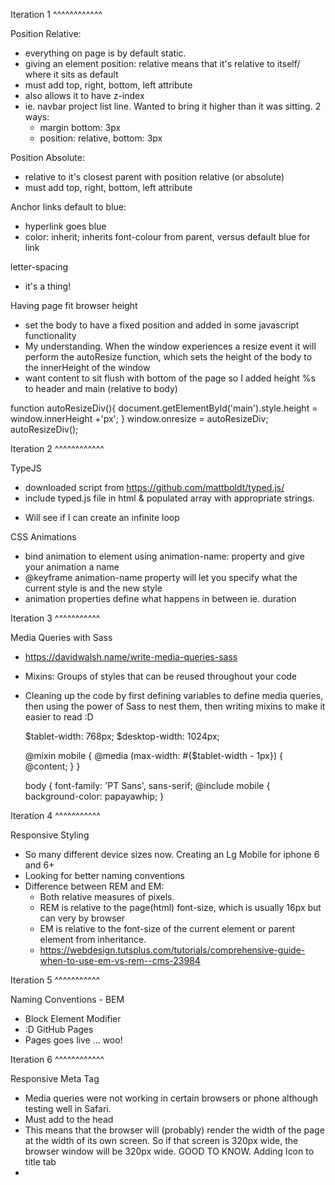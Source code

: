 Iteration 1
^^^^^^^^^^^^

Position Relative:
  - everything on page is by default static.
  - giving an element position: relative means that it's relative to itself/ where it sits as default
  - must add top, right, bottom, left attribute
  - also allows it to have z-index
  - ie. navbar project list line. Wanted to bring it higher than it was sitting. 2 ways:
      - margin bottom: 3px
      - position: relative, bottom: 3px

Position Absolute:
  - relative to it's closest parent with position relative (or absolute)
  - must add top, right, bottom, left attribute


Anchor links default to blue:
  - hyperlink goes blue
  - color: inherit; inherits font-colour from parent, versus default blue for link


letter-spacing
  - it's a thing!


Having page fit browser height
  - set the body to have a fixed position and added in some javascript functionality
  - My understanding. When the window experiences a resize event it will perform the autoResize function, which sets the height of the body to the innerHeight of the window
  - want content to sit flush with bottom of the page so I added height %s to header and main (relative to body)

  function autoResizeDiv(){
    document.getElementById('main').style.height = window.innerHeight +'px';
  }
  window.onresize = autoResizeDiv;
  autoResizeDiv();


Iteration 2
^^^^^^^^^^^^

TypeJS
  - downloaded script from https://github.com/mattboldt/typed.js/
  - include typed.js file in html & populated array with appropriate strings.
  * Will see if I can create an infinite loop

CSS Animations
  - bind animation to element using animation-name: property and give your animation a name
  - @keyframe animation-name property will let you specify what the current style is and the new style
  - animation properties define what happens in between
      ie. duration

Iteration 3
^^^^^^^^^^^

Media Queries with Sass
  - https://davidwalsh.name/write-media-queries-sass
  - Mixins: Groups of styles that can be reused throughout your code
  - Cleaning up the code by first defining variables to define media queries, then using the power of Sass to nest them, then writing mixins to make it easier to read :D

      $tablet-width: 768px;
      $desktop-width: 1024px;

      @mixin mobile {
        @media (max-width: #{$tablet-width - 1px}) {
          @content;
        }
      }

      body {
        font-family: 'PT Sans', sans-serif;
        @include mobile {
          background-color: papayawhip;
        }

Iteration 4
^^^^^^^^^^^

Responsive Styling
  - So many different device sizes now. Creating an Lg Mobile for iphone 6 and 6+
  - Looking for better naming conventions
  - Difference between REM and EM:
      - Both relative measures of pixels.
      - REM is relative to the page(html) font-size, which is usually 16px but can very by browser
      - EM is relative to the font-size of the current element or parent element from inheritance.
      - https://webdesign.tutsplus.com/tutorials/comprehensive-guide-when-to-use-em-vs-rem--cms-23984


Iteration 5
^^^^^^^^^^^

Naming Conventions - BEM
  - Block Element Modifier
  - :D
GitHub Pages
  - Pages goes live ... woo!


Iteration 6
^^^^^^^^^^^^

Responsive Meta Tag
  - Media queries were not working in certain browsers or phone although testing well in Safari.
  - Must add to the head <meta name="viewport" content="width=device-width">
  - This means that the browser will (probably) render the width of the page at the width of its own screen. So if that screen is 320px wide, the browser window will be 320px wide. GOOD TO KNOW.
Adding Icon to title tab
  - <link rel="icon" href="assets/pineapple.png" type="sparkle icon">
